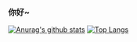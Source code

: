 ### 你好~

[![Anurag's github stats](https://github-readme-stats.vercel.app/api?username=potassiummmm&show_icons=true&theme=solarized-light)](https://github.com/anuraghazra/github-readme-stats)
[![Top Langs](https://github-readme-stats.vercel.app/api/top-langs/?username=potassiummmm)](https://github.com/anuraghazra/github-readme-stats)
